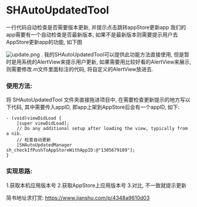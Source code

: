 # SHAutoUpdatedTool
一行代码自动检查是否需要版本更新, 并提示点击跳转appStore更新app
我们的app需要有一个自动检查是否最新版本, 如果不是最新版本则需要提示用户去AppStore更新app的功能, 如下图  

![update.png](https://upload-images.jianshu.io/upload_images/3275951-946cb340677cb092.png?imageMogr2/auto-orient/strip%7CimageView2/2/w/1240)
.
我的SHAutoUpdatedTool可以提供此功能方法直接使用, 但是暂时是用系统的AlertView来提示用户更新, 如果需要用比较好看的AlertView来展示, 则需要修改.m文件里面标注的代码, 将自定义的AlertView放进去.
### 使用方法:
将 SHAutoUpdatedTool 文件夹直接拖进项目中, 在需要检查更新提示的地方写以下代码, 其中需要传入appID, 即app上架到AppStore后会有一个appID, 如下:
```
- (void)viewDidLoad {
    [super viewDidLoad];
    // Do any additional setup after loading the view, typically from a nib.
    // 检查自动更新
    [SHAutoUpdatedManager sh_checkIfPushToAppStoreWithAppID:@"1305679109"];
}
```

### 实现思路:
1.获取本机应用版本号
2.获取AppStore上应用版本号
3.对比, 不一致就提示更新

简书地址求打赏:
https://www.jianshu.com/p/4348a9610d03
